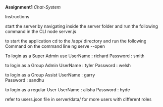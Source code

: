 
**Assignment1**
*Chat-System*

Instructions

start the server by navigating inside the server folder and run the following command in the CLI
node server.js

to start the application cd to the /app/ directory and run the following Command on the command line
ng serve --open

To login as a Super Admin use 
UserName : richard
Password : smith

to login as a Group Admin
UserName : tyler
Password : welsh

to login as a Group Assist
UserName : garry  
Password : sandhu

to login as a regular User
UserName : alisha
Password : hyde

refer to users.json file in server/data/ for more users with different roles
